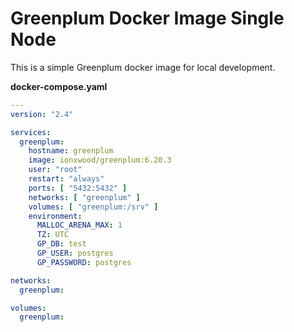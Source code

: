 # Greenplum Docker Image Single Node

This is a simple Greenplum docker image for local development.

**docker-compose.yaml**
```yaml
---
version: "2.4"

services:
  greenplum:
    hostname: greenplum
    image: ionxwood/greenplum:6.20.3
    user: "root"
    restart: "always"
    ports: [ "5432:5432" ]
    networks: [ "greenplum" ]
    volumes: [ "greenplum:/srv" ]
    environment:
      MALLOC_ARENA_MAX: 1
      TZ: UTC
      GP_DB: test
      GP_USER: postgres
      GP_PASSWORD: postgres

networks:
  greenplum:

volumes:
  greenplum:
```